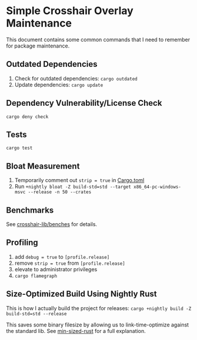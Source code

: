 # Simple Crosshair Overlay Maintenance

This document contains some common commands that I need to remember for package maintenance.

## Outdated Dependencies

1. Check for outdated dependencies: `cargo outdated`
2. Update dependencies: `cargo update`

## Dependency Vulnerability/License Check

`cargo deny check`

## Tests

`cargo test`

## Bloat Measurement

1. Temporarily comment out `strip = true` in [Cargo.toml](Cargo.toml)
2. Run `+nightly bloat -Z build-std=std --target x86_64-pc-windows-msvc --release -n 50 --crates`

## Benchmarks

See [crosshair-lib/benches](benches) for details.

## Profiling

1. add `debug = true` to `[profile.release]`
2. remove `strip = true` from `[profile.release]`
3. elevate to administrator privileges
4. `cargo flamegraph`

## Size-Optimized Build Using Nightly Rust

This is how I actually build the project for releases:
`cargo +nightly build -Z build-std=std --release`

This saves some binary filesize by allowing us to link-time-optimize against the standard lib. 
See [min-sized-rust](https://github.com/johnthagen/min-sized-rust) for a full explanation.
